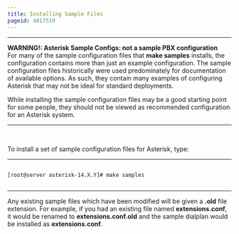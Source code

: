 ```yaml
---
title: Installing Sample Files
pageid: 4817519
---
```





---

**WARNING!: Asterisk Sample Configs: not a sample PBX configuration**  
For many of the sample configuration files that **make samples** installs, the configuration contains more than just an example configuration. The sample configuration files historically were used predominately for documentation of available options. As such, they contain many examples of configuring Asterisk that may not be ideal for standard deployments.

While installing the sample configuration files may be a good starting point for some people, they should not be viewed as recommended configuration for an Asterisk system.

  



---


 

To install a set of sample configuration files for Asterisk, type:




---

  
  


```

[root@server asterisk-14.X.Y]# make samples


```



---


Any existing sample files which have been modified will be given a **.old** file extension. For example, if you had an existing file named **extensions.conf**, it would be renamed to **extensions.conf.old** and the sample dialplan would be installed as **extensions.conf**.

 

 

 

 

 


